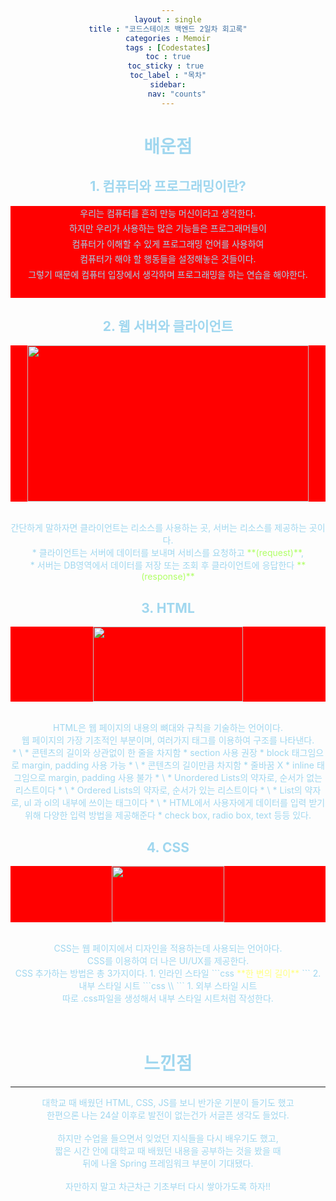 ```yaml
---
layout : single
title : "코드스테이츠 백엔드 2일차 회고록"
categories : Memoir
tags : [Codestates]
toc : true
toc_sticky : true 
toc_label : "목차"
sidebar:
    nav: "counts"
---
```

<style> 
    p { line-height: 1.75em; }
</style>

# <font color="#A0D7EF"> 배운점

## <font color="#A0D7EF">1. 컴퓨터와 프로그래밍이란?

우리는 컴퓨터를 흔히 만능 머신이라고 생각한다.<br>
하지만 우리가 사용하는 많은 기능들은 프로그래머들이<br>
컴퓨터가 이해할 수 있게 프로그래밍 언어를 사용하여<br>
컴퓨터가 해야 할 행동들을 설정해놓은 것들이다.<br>
그렇기 때문에 컴퓨터 입장에서 생각하며 프로그래밍을 하는 연습을 해야한다.<br><br>

## <font color="#A0D7EF">2. 웹 서버와 클라이언트

<p align = "center"><img src="https://user-images.githubusercontent.com/68217405/231431324-d276004c-0896-41cd-8641-0b98435e79e1.png" height="250px" width="450px"></p><br>
간단하게 말하자면 클라이언트는 리소스를 사용하는 곳, 서버는 리소스를 제공하는 곳이다.<br>
* 클라이언트는 서버에 데이터를 보내며 서비스를 요청하고 <span style="color:#B0ff66">**(request)**</span>,<br>
* 서버는 DB영역에서 데이터를 저장 또는 조회 후 클라이언트에 응답한다 <span style="color:#B0ff66">**(response)**</span><br>

## <font color="#A0D7EF">3. HTML

<p align = "center"><img src="https://upload.wikimedia.org/wikipedia/commons/thumb/6/61/HTML5_logo_and_wordmark.svg/440px-HTML5_logo_and_wordmark.svg.png" height="120px" width="240x"></p><br>
HTML은 웹 페이지의 내용의 뼈대와 규칙을 기술하는 언어이다.<br>
웹 페이지의 가장 기초적인 부분이며, 여러가지 태그를 이용하여 구조를 나타낸다.<br>
* \<div\> 
  * 콘텐츠의 길이와 상관없이 한 줄을 차지함
  * section 사용 권장
  * block 태그임으로 margin, padding 사용 가능
* \<span\>
  * 콘텐츠의 길이만큼 차지함
  * 줄바꿈 X 
  * inline 태그임으로 margin, padding 사용 불가
* \<ul\>
  * Unordered Lists의 약자로, 순서가 없는 리스트이다 
* \<ol\>
  * Ordered Lists의 약자로, 순서가 있는 리스트이다
* \<li\>
  * List의 약자로, ul 과 ol의 내부에 쓰이는 태그이다
* \<input\>
  * HTML에서 사용자에게 데이터를 입력 받기위해 다양한 입력 방법을 제공해준다
  * check box, radio box, text 등등 있다.

## <font color="#A0D7EF">4. CSS

<p align = "center"><img src="https://i.namu.wiki/i/RsrvedqA4qJ3ZI8OJq2pmQosU4DzAtNQ0v1gdYUrioj7y9pO0cZZ8FMR19iZwSRhf8aEq0wUltfTr2oZhSTobbHT6pBPVnzt3E-8d_ngFWIioFubbfrYHzoLVdQ6OVM-3kH1uM6Sla8sbKDfSIDPQg.svg" height="90px" width="180x"></p><br>
CSS는 웹 페이지에서 디자인을 적용하는데 사용되는 언어아다.<br>
CSS를 이용하여 더 나은 UI/UX를 제공한다.<br>
CSS 추가하는 방법은 총 3가지이다.
1. 인라인 스타일
```css
<span style="color:#FFFF80">**한 변의 길이**</span>
```
2. 내부 스타일 시트
```css
\\<style>
        body { text-align: center; }
        p { background-color: red; }
\\</style>
```
1. 외부 스타일 시트<br>
따로 .css파일을 생성해서 내부 스타일 시트처럼 작성한다.<br><br><br>

# <font color="#A0D7EF"> 느낀점
<hr>
대학교 때 배웠던 HTML, CSS, JS를 보니 반가운 기분이 들기도 했고<br>
한편으론 나는 24살 이후로 발전이 없는건가 서글픈 생각도 들었다.<br><br>
하지만 수업을 들으면서 잊었던 지식들을 다시 배우기도 했고,<br>
짧은 시간 안에 대학교 때 배웠던 내용을 공부하는 것을 봤을 때<br>
뒤에 나올 Spring 프레임워크 부분이 기대됐다.<br><br>
자만하지 말고 차근차근 기초부터 다시 쌓아가도록 하자!!
